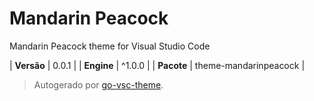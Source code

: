 # Mandarin Peacock

Mandarin Peacock theme for Visual Studio Code

| **Versão** | 0.0.1 |
| **Engine** | ^1.0.0 |
| **Pacote** | theme-mandarinpeacock |

> Autogerado por [go-vsc-theme](https://github.com/natalbu/go-vsc-theme).

